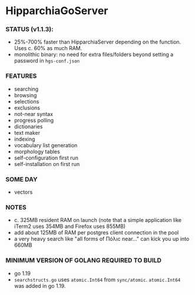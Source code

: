 # HipparchiaGoServer

### STATUS (v1.1.3):

* 25%-700% faster than HipparchiaServer depending on the function. Uses c. 60% as much RAM.
* monolithic binary: no need for extra files/folders beyond setting a password in `hgs-conf.json`

### FEATURES

* searching
* browsing 
* selections 
* exclusions 
* not-near syntax
* progress polling 
* dictionaries
* text maker
* indexing
* vocabulary list generation
* morphology tables
* self-configuration first run
* self-installation on first run 

### SOME DAY

* vectors

### NOTES

* c. 325MB resident RAM on launch (note that a simple application like iTerm2 uses 354MB and Firefox uses 855MB)
* add about 125MB of RAM per postgres client connection in the pool
* a very heavy search like "all forms of Πόλιϲ near..." can kick you up into 660MB

### MINIMUM VERSION OF GOLANG REQUIRED TO BUILD
* go 1.19
* `searchstructs.go` uses `atomic.Int64` from `sync/atomic`. `atomic.Int64` was added in go 1.19.
